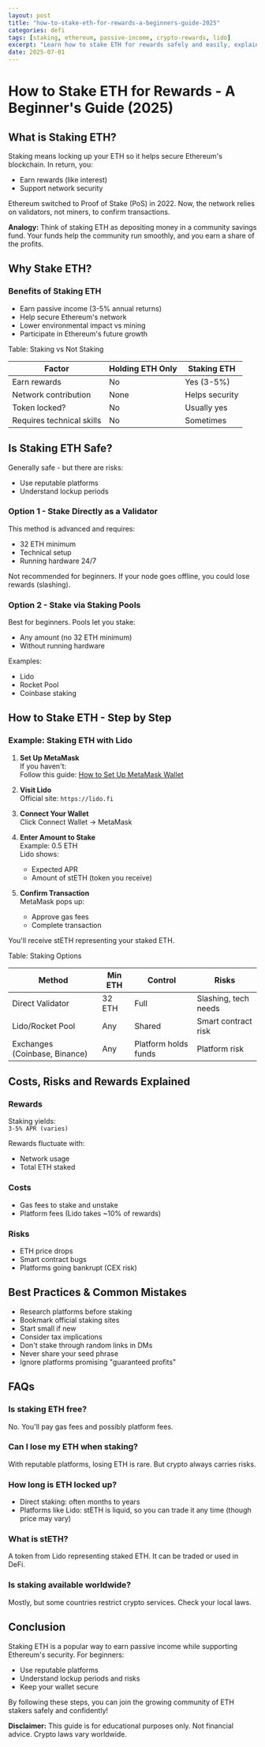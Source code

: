 ```yaml
---
layout: post
title: "how-to-stake-eth-for-rewards-a-beginners-guide-2025"
categories: defi
tags: [staking, ethereum, passive-income, crypto-rewards, lido]
excerpt: "Learn how to stake ETH for rewards safely and easily, explaining staking basics, options, risks, and step-by-step instructions to earn passive crypto income."
date: 2025-07-01
---
```


# How to Stake ETH for Rewards - A Beginner's Guide (2025)

## What is Staking ETH?

Staking means locking up your ETH so it helps secure Ethereum's blockchain. In return, you:

- Earn rewards (like interest)
- Support network security

Ethereum switched to Proof of Stake (PoS) in 2022. Now, the network relies on validators, not miners, to confirm transactions.

**Analogy:** Think of staking ETH as depositing money in a community savings fund. Your funds help the community run smoothly, and you earn a share of the profits.

## Why Stake ETH?

### Benefits of Staking ETH

- Earn passive income (3-5% annual returns)
- Help secure Ethereum's network
- Lower environmental impact vs mining
- Participate in Ethereum's future growth

Table: Staking vs Not Staking

| Factor | Holding ETH Only | Staking ETH |
| --- | --- | --- |
| Earn rewards | No | Yes (3-5%) |
| Network contribution | None | Helps security |
| Token locked? | No | Usually yes |
| Requires technical skills | No | Sometimes |

## Is Staking ETH Safe?

Generally safe - but there are risks:

- Use reputable platforms
- Understand lockup periods

### Option 1 - Stake Directly as a Validator

This method is advanced and requires:

- 32 ETH minimum
- Technical setup
- Running hardware 24/7

Not recommended for beginners. If your node goes offline, you could lose rewards (slashing).

### Option 2 - Stake via Staking Pools

Best for beginners. Pools let you stake:

- Any amount (no 32 ETH minimum)
- Without running hardware

Examples:
- Lido
- Rocket Pool
- Coinbase staking

## How to Stake ETH - Step by Step

### Example: Staking ETH with Lido

1. ​**Set Up MetaMask**  
   If you haven't:  
   Follow this guide: [How to Set Up MetaMask Wallet](#)

2. ​**Visit Lido**  
   Official site: `https://lido.fi`

3. ​**Connect Your Wallet**  
   Click Connect Wallet → MetaMask

4. ​**Enter Amount to Stake**  
   Example: 0.5 ETH  
   Lido shows:
   - Expected APR
   - Amount of stETH (token you receive)

5. ​**Confirm Transaction**  
   MetaMask pops up:
   - Approve gas fees
   - Complete transaction

You'll receive stETH representing your staked ETH.

Table: Staking Options

| Method | Min ETH | Control | Risks |
| --- | --- | --- | --- |
| Direct Validator | 32 ETH | Full | Slashing, tech needs |
| Lido/Rocket Pool | Any | Shared | Smart contract risk |
| Exchanges (Coinbase, Binance) | Any | Platform holds funds | Platform risk |

## Costs, Risks and Rewards Explained

### Rewards
Staking yields:  
`3-5% APR (varies)`

Rewards fluctuate with:
- Network usage
- Total ETH staked

### Costs
- Gas fees to stake and unstake
- Platform fees (Lido takes ~10% of rewards)

### Risks
- ETH price drops
- Smart contract bugs
- Platforms going bankrupt (CEX risk)

## Best Practices & Common Mistakes

- Research platforms before staking
- Bookmark official staking sites
- Start small if new
- Consider tax implications
- Don't stake through random links in DMs
- Never share your seed phrase
- Ignore platforms promising "guaranteed profits"

## FAQs

### Is staking ETH free?
No. You'll pay gas fees and possibly platform fees.

### Can I lose my ETH when staking?
With reputable platforms, losing ETH is rare. But crypto always carries risks.

### How long is ETH locked up?
- Direct staking: often months to years
- Platforms like Lido: stETH is liquid, so you can trade it any time (though price may vary)

### What is stETH?
A token from Lido representing staked ETH. It can be traded or used in DeFi.

### Is staking available worldwide?
Mostly, but some countries restrict crypto services. Check your local laws.

## Conclusion

Staking ETH is a popular way to earn passive income while supporting Ethereum's security. For beginners:

- Use reputable platforms
- Understand lockup periods and risks
- Keep your wallet secure

By following these steps, you can join the growing community of ETH stakers safely and confidently!

**Disclaimer:** This guide is for educational purposes only. Not financial advice. Crypto laws vary worldwide.
